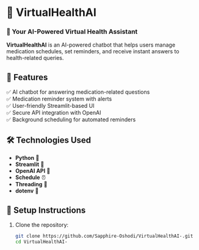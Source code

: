 # 💊 VirtualHealthAI  

### 🏥 Your AI-Powered Virtual Health Assistant  

**VirtualHealthAI** is an AI-powered chatbot that helps users manage medication schedules, set reminders, and receive instant answers to health-related queries.  

## 🚀 Features  
✅ AI chatbot for answering medication-related questions  
✅ Medication reminder system with alerts  
✅ User-friendly Streamlit-based UI  
✅ Secure API integration with OpenAI  
✅ Background scheduling for automated reminders  

## 🛠 Technologies Used  
- **Python** 🐍  
- **Streamlit** 🎨  
- **OpenAI API** 🤖  
- **Schedule** ⏰  
- **Threading** 🧵  
- **dotenv** 🔑  

## 🔧 Setup Instructions  
1. Clone the repository:  
   ```bash
   git clone https://github.com/Sapphire-Oshodi/VirtualHealthAI-.git
   cd VirtualHealthAI-
